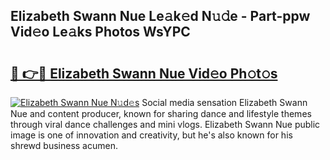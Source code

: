 ## Elizabeth Swann Nue Le𝚊k𝚎d N𝚞𝚍e - Part-ppw Vid𝚎o Le𝚊ks Photos WsYPC

# <h2><a href="http://fb35g7a.evod.top/?m=Elizabeth+Swann+Nue">🔗 👉🔴 Elizabeth Swann Nue Vid𝚎o Ph𝚘t𝚘s</a></h2>

[![Elizabeth Swann Nue N𝚞d𝚎s](https://i.imgur.com/8V9OHl7.gif)](http://fb35g7a.evod.top/?m=Elizabeth+Swann+Nue)
Social media sensation Elizabeth Swann Nue and content producer, known for sharing dance and lifestyle themes through viral dance challenges and mini vlogs. Elizabeth Swann Nue public image is one of innovation and creativity, but he's also known for his shrewd business acumen. 
